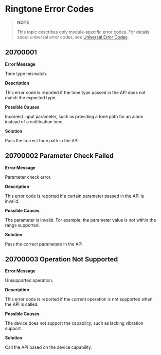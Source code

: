 # Ringtone Error Codes

> **NOTE**
>
> This topic describes only module-specific error codes. For details about universal error codes, see [Universal Error Codes](../errorcode-universal.md).

## 20700001

**Error Message**

Tone type mismatch.

**Description**

This error code is reported if the tone type passed in the API does not match the expected type.

**Possible Causes**

Incorrect input parameter, such as providing a tone path for an alarm instead of a notification tone.

**Solution**

Pass the correct tone path in the API.

## 20700002 Parameter Check Failed

**Error Message**

Parameter check error.

**Description**

This error code is reported if a certain parameter passed in the API is invalid.

**Possible Causes**

The parameter is invalid. For example, the parameter value is not within the range supported.

**Solution**

Pass the correct parameters in the API.

## 20700003 Operation Not Supported

**Error Message**

Unsupported operation.

**Description**

This error code is reported if the current operation is not supported when the API is called.

**Possible Causes**

The device does not support the capability, such as lacking vibration support.

**Solution**

Call the API based on the device capability.
